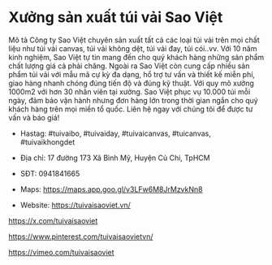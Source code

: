# Xưởng sản xuất túi vải Sao Việt

Mô tả Công ty Sao Việt chuyên sản xuất tất cả các loại túi vải trên mọi chất liệu như túi vải canvas, túi vải không dệt, túi vải đay, túi cói..vv. Với 10 năm kinh nghiệm, Sao Việt tự tin mang đến cho quý khách hàng những sản phẩm chất lượng giá cả phải chăng. Ngoài ra Sao Việt còn cung cấp nhiều sản phẩm túi vải với mẫu mã cự kỳ đa dạng, hổ trợ tư vấn và thiết kế miễn phí, giao hàng nhanh chóng đúng tiến độ và đúng kỹ thuật. Với quy mô xưởng 1000m2 với hơn 30 nhân viên tại xưởng. Sao Việt phục vụ 10.000 túi mỗi ngày, đảm bảo vận hành nhưng đơn hàng lớn trong thời gian ngắn cho quý khách hàng trên mọi miền tổ quốc. Liên hệ ngay với chúng tôi để được tư vấn và báo giá!

- Hastag: #tuivaibo, #tuivaiday, #tuivaicanvas, #tuicanvas, #tuivaikhongdet

- Địa chỉ: 17 đường 173 Xã Bình Mỹ, Huyện Củ Chi, TpHCM

- SĐT: 0941841665

- Maps: https://maps.app.goo.gl/v3LFw6M8JrMzvkNn8

- Website: https://tuivaisaoviet.vn/

https://x.com/tuivaisaoviet

https://www.pinterest.com/tuivaisaovietvn/

https://vimeo.com/tuivaisaoviet
